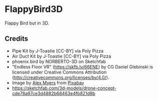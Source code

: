 # FlappyBird3D 
Flappy Bird but in 3D.

## Credits
- Pipe Kit by J-Toastie [CC-BY] via Poly Pizza
- Air Duct Kit by J-Toastie [CC-BY] via Poly Pizza
- phoenix bird by NORBERTO-3D on Sketchfab
- "Endless Floor VR" (https://skfb.ly/66ENE) by CG Daniel Glebinski is licensed under Creative Commons Attribution (http://creativecommons.org/licenses/by/4.0/).
- Image by <a href="https://pixabay.com/users/myersalex216-4979749/?utm_source=link-attribution&utm_medium=referral&utm_campaign=image&utm_content=2638158">Alex Myers</a> from <a href="https://pixabay.com//?utm_source=link-attribution&utm_medium=referral&utm_campaign=image&utm_content=2638158">Pixabay</a>
- https://sketchfab.com/3d-models/drone-concept-cde78a97ce3d4882b68463e4fb821d8b
